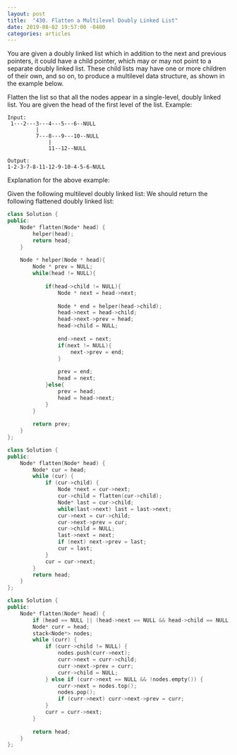 ```yaml
---
layout: post
title:  "430. Flatten a Multilevel Doubly Linked List"
date: 2019-08-02 19:57:00 -0400
categories: articles
---
```

You are given a doubly linked list which in addition to the next and previous pointers, it could have a child pointer, which may or may not point to a separate doubly linked list. These child lists may have one or more children of their own, and so on, to produce a multilevel data structure, as shown in the example below.

Flatten the list so that all the nodes appear in a single-level, doubly linked list. You are given the head of the first level of the list.
Example:
```
Input:
 1---2---3---4---5---6--NULL
         |
         7---8---9---10--NULL
             |
             11--12--NULL

Output:
1-2-3-7-8-11-12-9-10-4-5-6-NULL
```

Explanation for the above example:

Given the following multilevel doubly linked list:
We should return the following flattened doubly linked list:

```c++
class Solution {
public:
    Node* flatten(Node* head) {
        helper(head);
        return head;
    }
    
    Node * helper(Node * head){
        Node * prev = NULL;
        while(head != NULL){
            
            if(head->child != NULL){
                Node * next = head->next;
                
                Node * end = helper(head->child);
                head->next = head->child;
                head->next->prev = head;
                head->child = NULL;
                
                end->next = next;
                if(next != NULL){
                    next->prev = end;
                }
                
                prev = end;
                head = next;   
            }else{
                prev = head;
                head = head->next;
            }
        }
        
        return prev;
    }
};
```
```c++
class Solution {
public:
    Node* flatten(Node* head) {
        Node* cur = head;
        while (cur) {
            if (cur->child) {
                Node *next = cur->next;
                cur->child = flatten(cur->child);
                Node* last = cur->child;
                while(last->next) last = last->next;
                cur->next = cur->child;
                cur->next->prev = cur;
                cur->child = NULL;
                last->next = next;
                if (next) next->prev = last;
                cur = last;
            }
            cur = cur->next;
        }
        return head;
    }
};
```
```c++
class Solution {
public:
    Node* flatten(Node* head) {
        if (head == NULL || (head->next == NULL && head->child == NULL)) return head;
        Node* curr = head;
        stack<Node*> nodes;
        while (curr) {
            if (curr->child != NULL) {
                nodes.push(curr->next);
                curr->next = curr->child;
                curr->next->prev = curr;
                curr->child = NULL;
            } else if (curr->next == NULL && !nodes.empty()) {
                curr->next = nodes.top();
                nodes.pop();
                if (curr->next) curr->next->prev = curr;
            }
            curr = curr->next;
        }
        
        return head;
    }
};
```